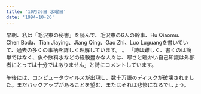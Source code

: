 ```yaml
---
title: '10月26日 水曜日'
date: '1994-10-26'
---
```


早朝、私は「毛沢東の秘書」を読んで、毛沢東の6人の幹事、Hu Qiaomu、Chen Boda、Tian Jiaying、Jiang Qing、Gao Zhi、Luo Luguangを書いていて、過去の多くの事柄を詳しく理解しています。 。 「詩は難しく、書くのは簡単ではなく、魚や飲料水などの経験豊かな人々は、寒さと暖かい自己知識は外部者にとっては十分ではありません」と詩にコメントしています。

午後には、コンピュータウイルスが出現し、数十万語のディスクが破壊されました。まだバックアップがあることを望む、またはそれは悲惨になるでしょう。


